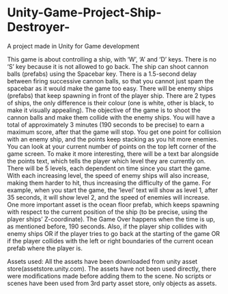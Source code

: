 # Unity-Game-Project-Ship-Destroyer-
A project made in Unity for Game development 

This game is about controlling a ship, with ‘W’, ‘A’ and ‘D’ keys. There is no ‘S’ key because it is not allowed to go back.
The ship can shoot cannon balls (prefabs) using the Spacebar key. 
There is a 1.5-second delay between firing successive cannon balls, so that you cannot just spam the spacebar as it would make the game too easy.
There will be enemy ships (prefabs) that keep spawning in front of the player ship.
There are 2 types of ships, the only difference is their colour (one is white, other is black, to make it visually appealing). 
The objective of the game is to shoot the cannon balls and make them collide with the enemy ships.
You will have a total of approximately 3 minutes (190 seconds to be precise) to earn a maximum score, after that the game will stop.
You get one point for collision with an enemy ship, and the points keep stacking as you hit more enemies.
You can look at your current number of points on the top left corner of the game screen.
To make it more interesting, there will be a text bar alongside the points text, which tells the player which level they are currently on.
There will be 5 levels, each dependent on time since you start the game.
With each increasing level, the speed of enemy ships will also increase, making them harder to hit, thus increasing the difficulty of the game.
For example, when you start the game, the ‘level’ text will show as level 1, after 35 seconds, it will show level 2, and the speed of enemies will increase.
One more important asset is the ocean floor prefab, which keeps spawning with respect to the current position of the ship (to be precise, using the player ships’ Z-coordinate).
The Game Over happens when the time is up, as mentioned before, 190 seconds. 
Also, if the player ship collides with enemy ships OR if the player tries to go back at the starting of the game OR if the player collides with the left or right boundaries of the current ocean prefab where the player is.

Assets used: All the assets have been downloaded from unity asset store(assetstore.unity.com).
The assets have not been used directly, there were modifications made before adding them to the scene.
No scripts or scenes have been used from 3rd party asset store, only objects as assets.
